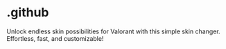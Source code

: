 # .github
Unlock endless skin possibilities for Valorant with this simple skin changer. Effortless, fast, and customizable!
